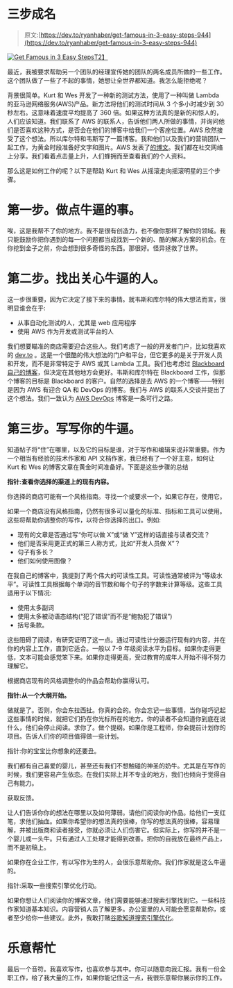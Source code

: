 # 三步成名

> 原文:[https://dev.to/ryanhaber/get-famous-in-3-easy-steps-944](https://dev.to/ryanhaber/get-famous-in-3-easy-steps-944)

[![Get Famous in 3 Easy Steps](../Images/a4f58a0b279487a557a064b12a2f69af.png)T2】](https://res.cloudinary.com/practicaldev/image/fetch/s--JI3bCpVZ--/c_limit%2Cf_auto%2Cfl_progressive%2Cq_auto%2Cw_880/http://api-ambassador.ghost.io/content/images/2017/11/Make-God-Famous.jpg)

最近，我被要求帮助另一个团队的经理宣传她的团队的两名成员所做的一些工作。这个团队做了一些了不起的事情，她想让全世界都知道。我怎么能拒绝呢？

背景很简单。Kurt 和 Wes 开发了一种新的测试方法，使用了一种叫做 Lambda 的亚马逊网络服务(AWS)产品。新方法将他们的测试时间从 3 个多小时减少到 30 秒左右。这意味着速度平均提高了 360 倍。如果这种方法真的是新的和惊人的，人们应该知道。我们联系了 AWS 的联系人，告诉他们两人所做的事情，并询问他们是否喜欢这种方式，是否会在他们的博客中给我们一个客座位置。AWS 欣然接受了这个想法。所以库尔特和韦斯写了一篇博客。我和他们以及我们的营销团队一起工作，为黄金时段准备好文字和图片。AWS 发表了[的博文](https://aws.amazon.com/blogs/devops/ui-testing-at-scale-with-aws-lambda/)。我们都在社交网络上分享。我们看着点击量上升，人们蜂拥而至查看我们的个人资料。

那么这是如何工作的呢？以下是帮助 Kurt 和 Wes 从摇滚走向摇滚明星的三个步骤。

# [](#step-1-do-something-awesome)第一步。做点牛逼的事。

唉，这是我帮不了你的地方。我不是很有创造力，也不像你那样了解你的领域。我只能鼓励你把你遇到的每一个问题都当成找到一个新的、酷的解决方案的机会。在你挖到金子之前，你会想到很多奇怪的东西。那很好。怪异拯救了世界。

# [](#step-2-find-out-who-cares-about-awesome)第二步。找出关心牛逼的人。

这一步很重要，因为它决定了接下来的事情。就韦斯和库尔特的伟大想法而言，很明显谁会在乎:

*   从事自动化测试的人，尤其是 web 应用程序
*   使用 AWS 作为开发或测试平台的人

我们想要瞄准的商店需要迎合这些人。我们考虑了一般的开发者门户，比如我喜欢的 [dev.to](https://dev.to) 。这是一个很酷的伟大想法的门户和平台，但它更多的是关于开发人员和开发，而不是非常特定于 AWS 或其 Lambda 工具。我们也考虑过 [Blackboard 自己的博客](http://blog.blackboard.com/)，但决定在其他地方会更好。韦斯和库尔特在 Blackboard 工作，但那个博客的目标是 Blackboard 的客户。自然的选择是去 AWS 的一个博客——特别是因为 AWS 有迎合 QA 和 DevOps 的博客。我们与 AWS 的联系人交谈并提出了这个想法。我们一致认为 [AWS DevOps](https://aws.amazon.com/blogs/devops/) 博客是一条可行之路。

# [](#step-3-write-about-your-awesome)第三步。写写你的牛逼。

知道帖子将“住”在哪里，以及它的目标是谁，对于写作和编辑来说非常重要。作为一个相当有经验的技术作家和 API 文档作家，我已经有了一个好主意，如何让 Kurt 和 Wes 的博客文章在黄金时间准备好。下面是这些步骤的总结

**指针:查看你选择的渠道上的现有内容。**

你选择的商店可能有一个风格指南。寻找一个或要求一个，如果它存在，使用它。

如果一个商店没有风格指南，仍然有很多可以量化的标准、指标和工具可以使用。这些将帮助你调整你的写作，以符合你选择的出口。例如:

*   现有的文章是否通过写“你可以做 X”或“做 Y”这样的话直接与读者交流？
*   他们是否采用更正式的第三人称方式，比如“开发人员做 X”？
*   句子有多长？
*   他们如何使用图像？

在我自己的博客中，我提到了两个伟大的可读性工具。可读性通常被评为“等级水平”。可读性工具根据每个单词的音节数和每个句子的字数来计算等级。这些工具适用于以下情况:

*   使用太多副词
*   使用太多被动语态结构(“犯了错误”而不是“鲍勃犯了错误”)
*   括号条款。

这些阻碍了阅读，有研究证明了这一点。通过可读性计分器运行现有的内容，并在你的内容上工作，直到它适合。一般以 7-9 年级阅读水平为目标。如果你走得更低，文本可能会感觉笨下来。如果你走得更高，受过教育的成年人开始不得不努力理解它。

根据商店现有的风格调整你的作品会帮助你赢得认可。

**指针:从一个大纲开始。**

做就是了。否则，你会东拉西扯。你真的会的。你会忘记一些事情，当你碰巧记起这些事情的时候，就把它们扔在你光标所在的地方。你的读者不会知道你到底在说什么，他们会停止阅读。求你了。做个提纲。如果你是工程师，你会提前计划你的项目。告诉人们你的项目值得做一些计划。

指针:你的宝宝比你想象的还要丑。

我们都有自己喜爱的婴儿，甚至还有我们不想触碰的神圣的奶牛。尤其是在写作的时候，我们更容易产生依恋。在我们实际上并不专业的地方，我们也倾向于觉得自己有能力。

获取反馈。

让人们告诉你你的想法在哪里以及如何薄弱。请他们阅读你的作品。给他们一支红笔，求他们抽血。如果你希望你的想法真的很棒，你写的想法真的很棒，容易理解，并被出版商和读者接受，你就必须让人们伤害它。但实际上，你写的并不是一个婴儿或一头牛。只有通过人工处理才能得到改善。把你的自我放在最终产品上，而不是初稿上。

如果你在企业工作，有以写作为生的人，会很乐意帮助你。我们作家就是这么牛逼的。

指针:采取一些搜索引擎优化行动。

如果你想让人们阅读你的博客文章，他们需要能够通过搜索引擎找到它。一些科技作家知道基本知识。内容营销人员了解更多。办公室里的人可能会愿意帮助你，或者至少给你一些建议。此外，我敢打赌[谷歌知道搜索引擎优化](http://bfy.tw/FHb1)。

# [](#im-happy-to-help)乐意帮忙

最后一个音符。我喜欢写作，也喜欢参与其中。你可以随意向我汇报。我有一份全职工作，给了我大量的工作，如果你能记住这一点，我很乐意帮你展示你的工作。